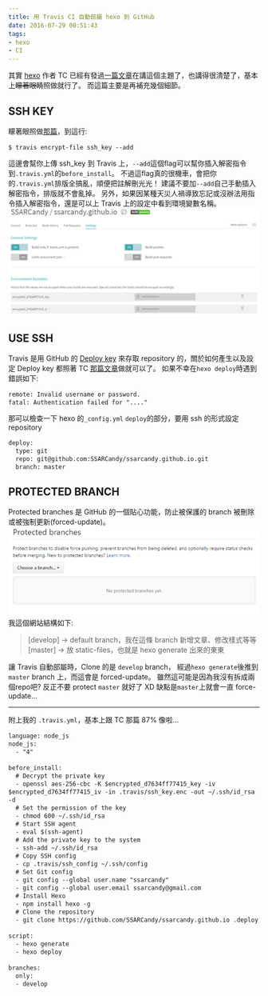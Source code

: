 ```yaml
---
title: 用 Travis CI 自動部屬 hexo 到 GitHub
date: 2016-07-29 00:51:43
tags:
- hexo
- CI
---
```


其實 [hexo](https://hexo.io/) 作者 TC 已經有發過[一篇文章](https://zespia.tw/blog/2015/01/21/continuous-deployment-to-github-with-travis/)在講這個主題了，也講得很清楚了，基本上~~矇著眼睛~~照做就行了。
而這篇主要是再補充幾個細節。

<!-- more -->

## SSH KEY
  矇著眼照做[那篇](https://zespia.tw/blog/2015/01/21/continuous-deployment-to-github-with-travis/)，到這行:
  ```
  $ travis encrypt-file ssh_key --add
  ```
  這邊會幫你上傳 ssh_key 到 Travis 上，`--add`這個flag可以幫你插入解密指令到`.travis.yml`的`before_install`。
  不過這flag真的很機車，會把你的`.travis.yml`排版全搞亂，順便把註解刪光光！
  建議不要加`--add`自己手動插入解密指令，排版就不會亂掉。
  另外，如果因某種天災人禍導致忘記或沒辦法用指令插入解密指令，還是可以上 Travis 上的設定中看到環境變數名稱。
  ![repository > more options 可以設定、看到 Travis 的環境變數](/img/2016-07-29/2.PNG) 

## USE SSH
  Travis 是用 GitHub 的 [Deploy key](https://developer.github.com/guides/managing-deploy-keys/) 來存取 repository 的，關於如何產生以及設定 Deploy key 都照著 TC [那篇文章](https://zespia.tw/blog/2015/01/21/continuous-deployment-to-github-with-travis/)做就可以了。
  如果不幸在`hexo deploy`時遇到錯誤如下:
  ```
  remote: Invalid username or password.
  fatal: Authentication failed for "...."
  ```
  
  那可以檢查一下 hexo 的`_config.yml` `deploy`的部分，要用 ssh 的形式設定 repository
  ```title: _config.yml
  deploy:
    type: git
    repo: git@github.com:SSARCandy/ssarcandy.github.io.git
    branch: master
  ```

## PROTECTED BRANCH
  Protected branches 是 GitHub 的一個貼心功能，防止被保護的 branch 被刪除或被強制更新(forced-update)。
  ![repository > setting > branches 可以設定 Protected branches](/img/2016-07-29/1.PNG) 
  我這個網站結構如下:
  
  > [develop] -> default branch，我在這條 branch 新增文章、修改樣式等等
  > [master]  -> 放 static-files，也就是 hexo generate 出來的東東
  
  讓 Travis 自動部屬時，Clone 的是 `develop` branch， 經過`hexo generate`後推到`master` branch 上，而這會是 forced-update。
  雖然這可能是因為我沒有拆成兩個repo吧?
  反正不要 protect `master` 就好了 XD
  缺點是`master`上就會一直 force-update...

----

附上我的 `.travis.yml`，基本上跟 TC 那篇 87% 像啦...
```title: .travis.yml
language: node_js
node_js:
  - "4"
 
before_install:
  # Decrypt the private key
  - openssl aes-256-cbc -K $encrypted_d7634ff77415_key -iv $encrypted_d7634ff77415_iv -in .travis/ssh_key.enc -out ~/.ssh/id_rsa -d
  # Set the permission of the key
  - chmod 600 ~/.ssh/id_rsa
  # Start SSH agent
  - eval $(ssh-agent)
  # Add the private key to the system
  - ssh-add ~/.ssh/id_rsa
  # Copy SSH config
  - cp .travis/ssh_config ~/.ssh/config
  # Set Git config
  - git config --global user.name "ssarcandy"
  - git config --global user.email ssarcandy@gmail.com
  # Install Hexo
  - npm install hexo -g
  # Clone the repository
  - git clone https://github.com/SSARCandy/ssarcandy.github.io .deploy
 
script:
  - hexo generate
  - hexo deploy
 
branches:
  only:
  - develop
```